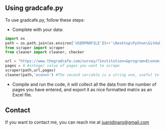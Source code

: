 ## Using gradcafe.py

To use gradcafe.py, follow these steps:

* Complete with your data:

```python
import os
path = os.path.join(os.environ['USERPROFILE'])+r'\Desktop\Python\GitHub'  #set your path
from scraper import scraper
from cleaner import cleaner, checker  

url = "https://www.thegradcafe.com/survey/?institution=&program=Economics&degree=PhD&page=" #set the gradcafe url to scrape (i.e. program and degree)
pages = 4 #integer value of pages you want to scrape
scraper(path,url,pages)
cleaner(path,'econnn') #The second variable is a string one, useful to identify the data of the program you are scraping.
```

* Compile and run the code, it will collect all the data from the number of pages you have entered, and export it as nice formatted matrix as an Excel file.

## Contact
If you want to contact me, you can reach me at juanidinaro@gmail.com
